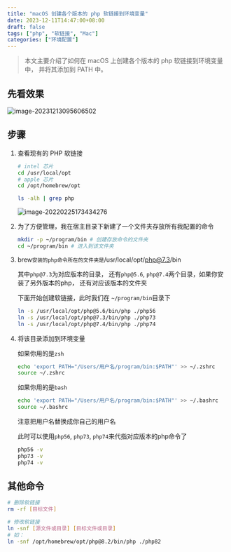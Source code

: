 ```yaml
---
title: "macOS 创建各个版本的 php 软链接到环境变量"
date: 2023-12-11T14:47:00+08:00
draft: false
tags: ["php", "软链接", "Mac"]
categories: ["环境配置"]
---
```


<!--more-->

> 本文主要介绍了如何在 macOS 上创建各个版本的 php 软链接到环境变量中， 并将其添加到 PATH 中。

## 先看效果
![image-20231213095606502](https://cdn.jsdelivr.net/gh/mycherish/imgCloud/img/image-20231213095606502.png)


## 步骤

1. 查看现有的 PHP 软链接

    ```bash
    # intel 芯片
    cd /usr/local/opt
    # apple 芯片
    cd /opt/homebrew/opt
    
    ls -alh | grep php
    ```

    ![image-20220225173434276](https://cdn.jsdelivr.net/gh/mycherish/imgCloud/img/image-20220225173434276.png)

2. 为了方便管理，我在宿主目录下新建了一个文件夹存放所有我配置的命令

    ```bash
    mkdir -p ~/program/bin # 创建存放命令的文件夹
    cd ~/program/bin # 进入到该文件夹
    ```

3. brew`安装的php命令所在的文件夹是`/usr/local/opt/php@7.3/bin

    其中`php@7.3`为对应版本的目录， 还有`php@5.6`, `php@7.4`两个目录，如果你安装了另外版本的php， 还有对应该版本的文件夹

    下面开始创建软链接，此时我们在 `~/program/bin`目录下

    ```bash
    ln -s /usr/local/opt/php@5.6/bin/php ./php56
    ln -s /usr/local/opt/php@7.3/bin/php ./php73
    ln -s /usr/local/opt/php@7.4/bin/php ./php74
    ```

4. 将该目录添加到环境变量

    如果你用的是`zsh`

    ```bash
    echo 'export PATH="/Users/用户名/program/bin:$PATH"' >> ~/.zshrc
    source ~/.zshrc
    ```

    如果你用的是`bash`

    ```bash
    echo 'export PATH="/Users/用户名/program/bin:$PATH"' >> ~/.bashrc
    source ~/.bashrc
	```

    注意把用户名替换成你自己的用户名

    此时可以使用`php56`, `php73`, `php74`来代指对应版本的php命令了

    ```bash
    php56 -v
    php73 -v
    php74 -v
    ```

## 其他命令

```bash
# 删除软链接
rm -rf [目标文件]

# 修改软链接
ln -snf [源文件或目录] [目标文件或目录]
# 如：
ln -snf /opt/homebrew/opt/php@8.2/bin/php ./php82
```
